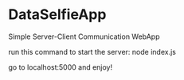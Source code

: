 # DataSelfieApp
Simple Server-Client Communication WebApp

run this command to start the server: node index.js      

go to localhost:5000 and enjoy!
